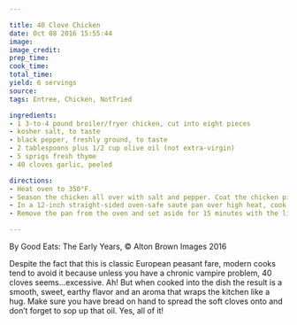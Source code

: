 ```yaml
---

title: 40 Clove Chicken
date: Oct 08 2016 15:55:44
image:
image_credit:
prep_time:
cook_time:
total_time:
yield: 6 servings
source:
tags: Entree, Chicken, NotTried

ingredients:
- 1 3-to-4 pound broiler/fryer chicken, cut into eight pieces
- kosher salt, to taste
- black pepper, freshly ground, to taste
- 2 tablespoons plus 1/2 cup olive oil (not extra-virgin)
- 5 sprigs fresh thyme
- 40 cloves garlic, peeled

directions:
- Heat oven to 350°F.
- Season the chicken all over with salt and pepper. Coat the chicken pieces on all sides with 2 tablespoons of the oil.
- In a 12-inch straight-sided oven-safe sauté pan over high heat, cook the chicken for 5 to 7 minutes per side, until nicely browned. Remove the pan from the heat; add the remaining 1/2 cup oil, the thyme, and garlic cloves. Cover and bake for 1 1/2 hours.
- Remove the pan from the oven and set aside for 15 minutes with the lid on. Serve family style with plenty of toasted bread to spread the softened, fragrant garlic on.

---
```

By Good Eats: The Early Years, © Alton Brown Images 2016

Despite the fact that this is classic European peasant fare, modern cooks tend to avoid it because unless you have a chronic vampire problem, 40 cloves seems…excessive. Ah! But when cooked into the dish the result is a smooth, sweet, earthy flavor and an aroma that wraps the kitchen like a hug. Make sure you have bread on hand to spread the soft cloves onto and don’t forget to sop up that oil. Yes, all of it!